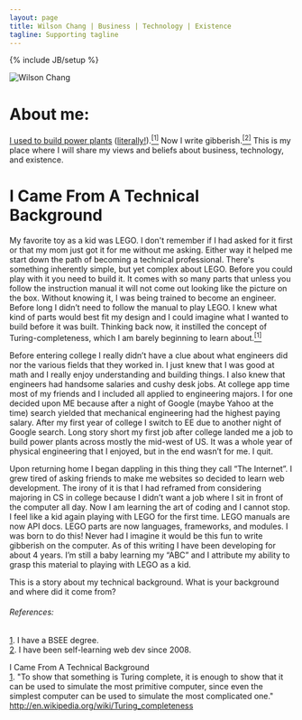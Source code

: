```yaml
---
layout: page
title: Wilson Chang | Business | Technology | Existence
tagline: Supporting tagline
---
```

{% include JB/setup %}

<div>
  <img class="avatar size128" alt="Wilson Chang" src="https://twimg0-a.akamaihd.net/profile_images/96665959/n6301242_32313123_2015_reasonably_small.jpg">
  <div data-user-id="24208450" data-screen-name="wilsonchang" class="profile-card-inner js-actionable-user">
    <h1 class="fullname">
      About me:
    </h1>
    <div>
	 <p>
	  <a target="_blank" href="https://sphotos.xx.fbcdn.net/hphotos-ash4/200_526117863484_210_n.jpg">I used to build power plants</a> (<a target="_blank" href="https://sphotos.xx.fbcdn.net/hphotos-ash4/164_520557541414_4813_n.jpg">literally!</a>).<a id="sup-2" href="#ref-2"><sup>[1]</sup></a>  Now I write gibberish.<a id="sup-1" href="#ref-1"><sup>[2]</sup></a>
      This is my place where I will share my views and beliefs about business, technology, and existence.  
	 </p>
	</div>
  </div>
</div>

<div id="i-came-from-a-technical-background">
  <h1>I Came From A Technical Background</h1>
    <p>  
		My favorite toy as a kid was LEGO.  I don't remember if I had asked for it first or that my mom just got it for me without me asking.  Either way it helped me start down the path of becoming a technical professional.  There's something inherently simple, but yet complex about LEGO.  Before you could play with it you need to build it.  It comes with so many parts that unless you follow the instruction manual it will not come out looking like the picture on the box.  Without knowing it, I was being trained to become an engineer.  Before long I didn’t need to follow the manual to play LEGO.  I knew what kind of parts would best fit my design and I could imagine what I wanted to build before it was built.  Thinking back now, it instilled the concept of Turing-completeness, which I am barely beginning to learn about.<a id="i-came-from-a-technical-background-sup-1" href="#i-came-from-a-technical-background-ref-1"><sup>[1]</sup></a>
	</p>
	<p>
		Before entering college I really didn’t have a clue about what engineers did nor the various fields that they worked in.  I just knew that I was good at math and I really enjoy understanding and building things.  I also knew that engineers had handsome salaries and cushy desk jobs.  At college app time most of my friends and I included all applied to engineering majors.  I for one decided upon ME because after a night of Google (maybe Yahoo at the time) search yielded that mechanical engineering had the highest paying salary.  After my first year of college I switch to EE due to another night of Google search.  Long story short my first job after college landed me a job to build power plants across mostly the mid-west of US.  It was a whole year of physical engineering that I enjoyed, but in the end wasn’t for me.  I quit.
	</p>
	<p>
		Upon returning home I began dappling in this thing they call “The Internet”.  I grew tired of asking friends to make me websites so decided to learn web development.  The irony of it is that I had reframed from considering majoring in CS in college because I didn’t want a job where I sit in front of the computer all day.  Now I am learning the art of coding and I cannot stop.  I feel like a kid again playing with LEGO for the first time.  LEGO manuals are now API docs.  LEGO parts are now languages, frameworks, and modules.  I was born to do this!  Never had I imagine it would be this fun to write gibberish on the computer.  As of this writing I have been developing for about 4 years.  I’m still a baby learning my “ABC” and I attribute my ability to grasp this material to playing with LEGO as a kid.
	</p>
	<p>
		This is a story about my technical background.  What is your background and where did it come from?
	</p>

</div>

<div id="references">
  <h6>References:</h6>
  <p>
  <span id="ref-1"><a href="#sup-1">1</a>. I have a BSEE degree.</span>
  <br/><span id="ref-2"><a href="#sup-2">2</a>. I have been self-learning web dev since 2008.</span>
  </p>
  
  <p>
  <span>I Came From A Technical Background</span>
  <br/><span id="i-came-from-a-technical-background-ref-1"><a href="#i-came-from-a-technical-background-sup-1">1</a>. "To show that something is Turing complete, it is enough to show that it can be used to simulate the most primitive computer, since even the simplest computer can be used to simulate the most complicated one." <a target="_blank" href="http://en.wikipedia.org/wiki/Turing_completeness">http://en.wikipedia.org/wiki/Turing_completeness</a>   
  </span>
  </p>
	
</div>

